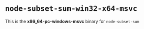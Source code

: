 # `node-subset-sum-win32-x64-msvc`

This is the **x86_64-pc-windows-msvc** binary for `node-subset-sum`
